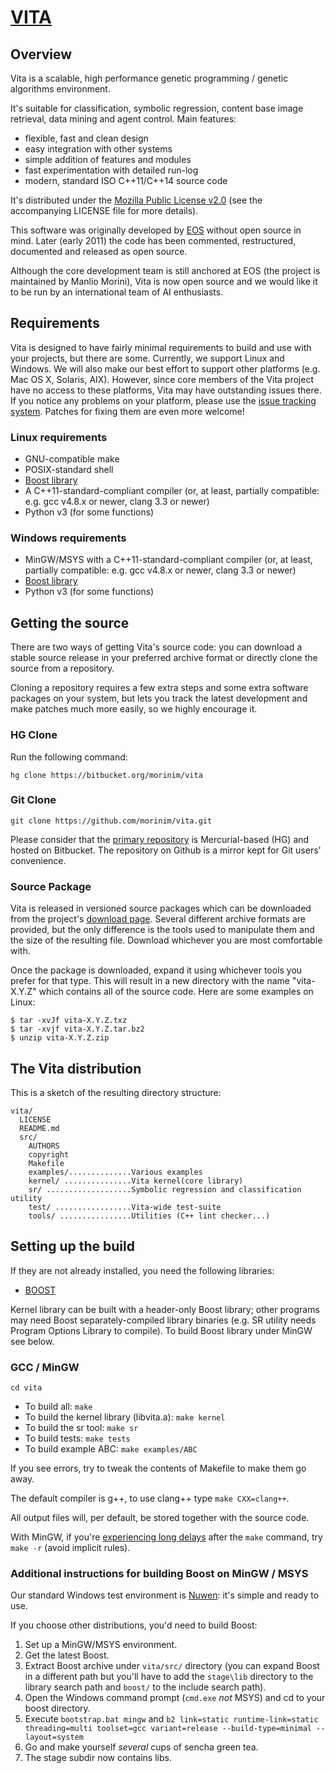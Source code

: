 # [VITA][3] #

## Overview ##

Vita is a scalable, high performance genetic programming / genetic algorithms environment.

It's suitable for classification, symbolic regression, content base image retrieval, data mining and agent control. Main features:

* flexible, fast and clean design
* easy integration with other systems
* simple addition of features and modules
* fast experimentation with detailed run-log
* modern, standard ISO C++11/C++14 source code

It's distributed under the [Mozilla Public License v2.0](https://www.mozilla.org/MPL/2.0/) (see the accompanying LICENSE file for more details).

This software was originally developed by [EOS][1] without open source in mind. Later (early 2011) the code has been commented, restructured, documented and released as open source.

Although the core development team is still anchored at EOS (the project is maintained by Manlio Morini), Vita is now open source and we would like it to be run by an international team of AI enthusiasts.

## Requirements ##

Vita is designed to have fairly minimal requirements to build and use with your projects, but there are some. Currently, we support Linux and Windows. We will also make our best effort to support other platforms (e.g. Mac OS X, Solaris, AIX).
However, since core members of the Vita project have no access to these platforms, Vita may have outstanding issues there. If you notice any problems on your platform, please use the
[issue tracking system](https://bitbucket.org/morinim/vita/issues). Patches for fixing them are even more welcome!

### Linux requirements ###

* GNU-compatible make
* POSIX-standard shell
* [Boost library][2]
* A C++11-standard-compliant compiler (or, at least, partially compatible: e.g. gcc v4.8.x or newer, clang 3.3 or newer)
* Python v3 (for some functions)

### Windows requirements ###

* MinGW/MSYS with a C++11-standard-compliant compiler (or, at least, partially compatible: e.g. gcc v4.8.x or newer, clang 3.3 or newer)
* [Boost library][2]
* Python v3 (for some functions)

## Getting the source ##

There are two ways of getting Vita's source code: you can download a stable source release in your preferred archive format or directly clone the source from a repository.

Cloning a repository requires a few extra steps and some extra software packages on your system, but lets you track the latest development and make patches much more easily, so we highly encourage it.

### HG Clone ###

Run the following command:
```
hg clone https://bitbucket.org/morinim/vita
```

### Git Clone ###

```
git clone https://github.com/morinim/vita.git
```

Please consider that the [primary repository][3] is Mercurial-based (HG) and hosted on Bitbucket. The repository on Github is a mirror kept for Git users' convenience.

### Source Package ###

Vita is released in versioned source packages which can be downloaded from the project's [download page](https://bitbucket.org/morinim/vita/downloads). Several different archive formats are provided, but the only difference is the tools used to manipulate them and the size of the resulting file. Download whichever you are most comfortable with.

Once the package is downloaded, expand it using whichever tools you prefer for that type. This will result in a new directory with the name "vita-X.Y.Z" which contains all of the source code. Here are some examples on Linux:

```
$ tar -xvJf vita-X.Y.Z.txz
$ tar -xvjf vita-X.Y.Z.tar.bz2
$ unzip vita-X.Y.Z.zip
```

## The Vita distribution ##

This is a sketch of the resulting directory structure:
```
vita/
  LICENSE
  README.md
  src/
    AUTHORS
    copyright
    Makefile
    examples/..............Various examples
    kernel/ ...............Vita kernel(core library)
    sr/ ...................Symbolic regression and classification utility
    test/ .................Vita-wide test-suite
    tools/ ................Utilities (C++ lint checker...)
```

## Setting up the build ##

If they are not already installed, you need the following libraries:

* [BOOST][2]

Kernel library can be built with a header-only Boost library; other programs may need Boost separately-compiled library binaries (e.g. SR utility needs Program Options Library to compile). To build Boost library under MinGW see below.

### GCC / MinGW ###

```cd vita```

* To build all: `make`
* To build the kernel library (libvita.a): `make kernel`
* To build the sr tool: `make sr`
* To build tests: `make tests`
* To build example ABC: `make examples/ABC`

If you see errors, try to tweak the contents of Makefile to make them go away.

The default compiler is g++, to use clang++ type `make CXX=clang++`.

All output files will, per default, be stored together with the source code.

With MinGW, if you're [experiencing long delays](http://stackoverflow.com/q/8571657/3235496) after the `make` command, try `make -r` (avoid implicit rules).

### Additional instructions for building Boost on MinGW / MSYS ###

Our standard Windows test environment is [Nuwen](http://nuwen.net/mingw.html): it's simple and ready to use.

If you choose other distributions, you'd need to build Boost:

1. Set up a MinGW/MSYS environment.
2. Get the latest Boost.
3. Extract Boost archive under `vita/src/` directory (you can expand Boost in a different path but you'll have to add the `stage\lib` directory to the library search path and `boost/` to the include search path).
4. Open the Windows command prompt (`cmd.exe` *not* MSYS) and cd to your boost directory.
5. Execute
    `bootstrap.bat mingw`
    and
    `b2 link=static runtime-link=static threading=multi toolset=gcc variant=release --build-type=minimal --layout=system`
6. Go and make yourself *several* cups of sencha green tea.
7. The stage subdir now contains libs.

[1]: http://www.eosdev.it/
[2]: http://www.boost.org/
[3]: https://bitbucket.org/morinim/vita